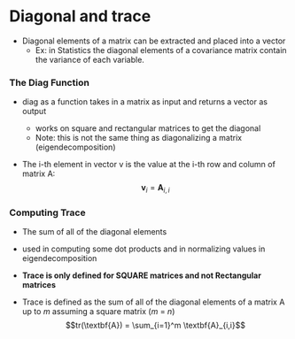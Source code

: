 # Diagonal and trace

- Diagonal elements of a matrix can be extracted and placed into a vector
  - Ex: in Statistics the diagonal elements of a covariance matrix contain the variance of each variable.

### The Diag Function

- $\text{diag}$ as a function takes in a matrix as input and returns a vector as output

  - works on square and rectangular matrices to get the diagonal
  - Note: this is not the same thing as diagonalizing a matrix (eigendecomposition)

- The i-th element in vector v is the value at the i-th row and column of matrix A:
  $$\textbf{v}_i = \textbf{A}_{i,i}$$

### Computing Trace

- The sum of all of the diagonal elements
- used in computing some dot products and in normalizing values in eigendecomposition
- **Trace is only defined for SQUARE matrices and not Rectangular matrices**

- Trace is defined as the sum of all of the diagonal elements of a matrix A up to $m$ assuming a square matrix ($m$ = $n$)
  $$tr(\textbf{A}) = \sum_{i=1}^m \textbf{A}_{i,i}$$
